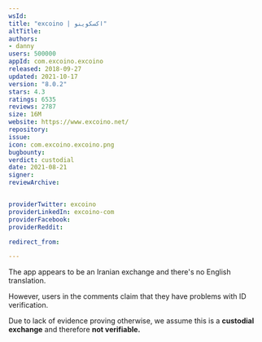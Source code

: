```yaml
---
wsId: 
title: "excoino | اکسکوینو"
altTitle: 
authors:
- danny
users: 500000
appId: com.excoino.excoino
released: 2018-09-27
updated: 2021-10-17
version: "8.0.2"
stars: 4.3
ratings: 6535
reviews: 2787
size: 16M
website: https://www.excoino.net/
repository: 
issue: 
icon: com.excoino.excoino.png
bugbounty: 
verdict: custodial
date: 2021-08-21
signer: 
reviewArchive:


providerTwitter: excoino
providerLinkedIn: excoino-com
providerFacebook: 
providerReddit: 

redirect_from:

---
```



The app appears to be an Iranian exchange and there's no English translation.

However, users in the comments claim that they have problems with ID verification.

Due to lack of evidence proving otherwise, we assume this is a **custodial exchange** and therefore **not verifiable.**

